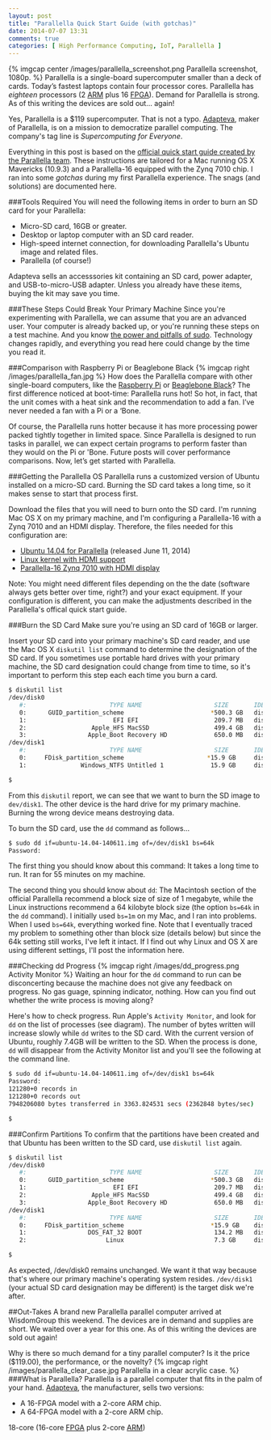 ```yaml
---
layout: post
title: "Parallella Quick Start Guide (with gotchas)"
date: 2014-07-07 13:31
comments: true
categories: [ High Performance Computing, IoT, Parallella ]
---
```

{% imgcap center /images/parallella_screenshot.png Parallella screenshot, 1080p. %}
Parallella is a single-board supercomputer smaller than a deck of cards. Today’s fastest laptops contain four processor cores. Parallella has _eighteen_ processors (2 [ARM](http://arm.com/) plus 16 [FPGA](http://en.wikipedia.org/wiki/Field-programmable_gate_array)). Demand for Parallella is strong. As of this writing the devices are sold out... again!

Yes, Parallella is a $119 supercomputer. That is not a typo. [Adapteva](http://adapteva.com), maker of Parallella, is on a mission to democratize parallel computing. The company's tag line is _Supercomputing for Everyone_.

Everything in this post is based on the [official quick start guide created by the Parallella team](http://www.parallella.org/quick-start/). These instructions are tailored for a Mac running OS X Mavericks (10.9.3) and a Parallella-16 equipped with the Zynq 7010 chip. I ran into some _gotchas_ during my first Parallella experience. The snags (and solutions) are documented here.
<!--more-->
###Tools Required
You will need the following items in order to burn an SD card for your
Parallella:

* Micro-SD card, 16GB or greater.
* Desktop or laptop computer with an SD card reader.
* High-speed internet connection, for downloading Parallella's Ubuntu
image and related files.
* Parallella (of course!)

Adapteva sells an accesssories kit containing an SD card, power adapter, and USB-to-micro-USB adapter. Unless you already have these items, buying the kit may save you time.

###These Steps Could Break Your Primary Machine
Since you're experimenting with Parallella, we can assume that you are an advanced user. Your computer is already backed up, or you're running these steps on a test machine. And you know [the power and pitfalls of sudo](/sudo-disclaimer/). Technology changes rapidly, and everything you read here could change by the time you read it.

###Comparison with Raspberry Pi or Beaglebone Black
{% imgcap right /images/parallella_fan.jpg %}
How does the Parallella compare with other single-board computers, like the [Raspberry Pi](/blog/2012/12/03/ruby-on-raspberry-pi/) or [Beaglebone Black](/blog/2014/01/02/beaglebone-black-ubuntu-part-1/)? The first difference noticed at boot-time: Parallella runs hot! So hot, in fact, that the unit comes with a heat sink and the recommendation to add a fan. I’ve never needed a fan with a Pi or a ‘Bone.

Of course, the Parallella runs hotter because it has more processing power packed tightly together in limited space. Since Parallella is designed to run tasks in parallel, we can expect certain programs to perform faster than they would on the Pi or 'Bone. Future posts will cover performance comparisons. Now, let’s get started with Parallella.

###Getting the Parallella OS
Parallella runs a customized version of Ubuntu installed on a micro-SD card. Burning the SD card takes a long time, so it makes sense to start that process first.

Download the files that you will need to burn onto the SD card. I'm running Mac OS X on my primary machine, and I'm configuring a Parallella-16 with a Zynq 7010 and an HDMI display. Therefore, the files needed for this configuration are:

* [Ubuntu 14.04 for Parallella](http://downloads.parallella.org/ubuntu/dists/trusty/image/ubuntu-14.04-140611.img.gz) (released June 11, 2014)
* [Linux kernel with HDMI support](http://downloads.parallella.org/boot/linux/kernel-hdmi-default.tgz)
* [Parallella-16 Zynq 7010 with HDMI display](https://github.com/parallella/parallella-hw/blob/master/fpga/bitstreams/parallella_e16_hdmi_gpiose_7010.bit.bin?raw=true)

Note: You might need different files depending on the the date (software always gets better over time, right?) and your exact equipment. If your configuration is different, you can make the adjustments described in the Parallella's offical quick start guide.

###Burn the SD Card
Make sure you're using an SD card of 16GB or larger. 

Insert your SD card into your primary machine's SD card reader, and use the Mac OS X `diskutil list` command to determine the designation of the SD card. If you sometimes use portable hard drives with your primary machine, the SD card designation could change from time to time, so it's important to perform this step each each time you burn a card.

```bash
$ diskutil list
/dev/disk0
   #:                       TYPE NAME                    SIZE       IDENTIFIER
   0:      GUID_partition_scheme                        *500.3 GB   disk0
   1:                        EFI EFI                     209.7 MB   disk0s1
   2:                  Apple_HFS MacSSD                  499.4 GB   disk0s2
   3:                 Apple_Boot Recovery HD             650.0 MB   disk0s3
/dev/disk1
   #:                       TYPE NAME                    SIZE       IDENTIFIER
   0:     FDisk_partition_scheme                       *15.9 GB     disk1
   1:               Windows_NTFS Untitled 1             15.9 GB     disk1s1

$ 
```

From this `diskutil` report, we can see that we want to burn the SD image to `dev/disk1`. The other device is the hard drive for my primary machine. Burning the wrong device means destroying data. 

To burn the SD card, use the `dd` command as follows...

```bash
$ sudo dd if=ubuntu-14.04-140611.img of=/dev/disk1 bs=64k
Password:
```
 
The first thing you should know about this command: It takes a long time
to run. It ran for 55 minutes on my machine.

The second thing you should know about `dd`: The Macintosh section of the official Parallella recommend a block size of size of 1 megabyte, while the Linux instructions recommend a 64 kilobyte block size (the option `bs=64k` in the `dd` command). I initially used `bs=1m` on my Mac, and I ran into problems. When I used `bs=64k`, everything worked fine. Note that I eventually traced my problem to something other than block size (details below) but since the 64k setting still works, I've left it intact. If I find out why Linux and OS X are using different settings, I'll post the information here.

###Checking dd Progress
{% imgcap right /images/dd_progress.png Activity Monitor %}
Waiting an hour for the `dd` command to run can be disconcerting because the machine does not give any feedback on progress. No gas guage, spinning indicator, nothing. How can you find out whether the write process is moving along?

Here's how to check progress. Run Apple's `Activity Monitor`, and look for `dd` on the list of processes (see diagram). The number of bytes written will increase slowly while `dd` writes to the SD card. With the current version of Ubuntu, roughly 7.4GB will be written to the SD. When the process is done, `dd` will disappear from the Activity Monitor list and you'll see the following at the command line.

```bash
$ sudo dd if=ubuntu-14.04-140611.img of=/dev/disk1 bs=64k
Password:
121280+0 records in
121280+0 records out
7948206080 bytes transferred in 3363.824531 secs (2362848 bytes/sec)

$ 

```

###Confirm Partitions
To confirm that the partitions have been created and that Ubuntu has been written to the SD card, use `diskutil list` again.

```bash
$ diskutil list
/dev/disk0
   #:                       TYPE NAME                    SIZE       IDENTIFIER
   0:      GUID_partition_scheme                        *500.3 GB   disk0
   1:                        EFI EFI                     209.7 MB   disk0s1
   2:                  Apple_HFS MacSSD                  499.4 GB   disk0s2
   3:                 Apple_Boot Recovery HD             650.0 MB   disk0s3
/dev/disk1
   #:                       TYPE NAME                    SIZE       IDENTIFIER
   0:     FDisk_partition_scheme                        *15.9 GB    disk1
   1:                 DOS_FAT_32 BOOT                    134.2 MB   disk1s1
   2:                      Linux                         7.3 GB     disk1s2

$ 
```

As expected, /dev/disk0 remains unchanged. We want it that way because
that's where our primary machine's operating system resides. `/dev/disk1` (your actual SD card designation may be different) is the target disk we're after.







##Out-Takes
A brand new Parallella parallel computer arrived at WisdomGroup this weekend. The devices are in demand and supplies are short. We waited over a year for this one. As of this writing the devices are sold out again!

Why is there so much demand for a tiny parallel computer? Is it the price ($119.00), the performance, or the novelty?
{% imgcap right /images/parallella_clear_case.jpg Parallella in a clear acrylic case. %}
###What is Parallella?
Parallella is a parallel computer that fits in the palm of your hand.  [Adapteva](http://adapteva.com), the manufacturer, sells two versions:

* A 16-FPGA model with a 2-core ARM chip.
* A 64-FPGA model with a 2-core ARM chip.



18-core (16-core [FPGA](http://en.wikipedia.org/wiki/Field-programmable_gate_array) plus 2-core [ARM](http://arm.com/))
